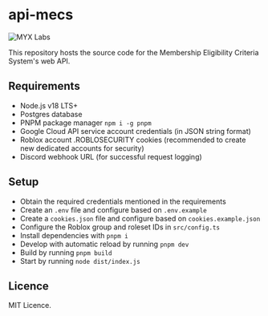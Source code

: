 # api-mecs

![MYX Labs](https://user-images.githubusercontent.com/9079480/160491725-e53a5334-0eb6-4e5c-9186-6e4536efbc7a.png)

This repository hosts the source code for the Membership Eligibility Criteria System's web API.

## Requirements

- Node.js v18 LTS+
- Postgres database
- PNPM package manager `npm i -g pnpm`
- Google Cloud API service account credentials (in JSON string format)
- Roblox account .ROBLOSECURITY cookies (recommended to create new dedicated accounts for security)
- Discord webhook URL (for successful request logging)

## Setup

- Obtain the required credentials mentioned in the requirements
- Create an `.env` file and configure based on `.env.example`
- Create a `cookies.json` file and configure based on `cookies.example.json`
- Configure the Roblox group and roleset IDs in `src/config.ts`
- Install dependencies with `pnpm i`
- Develop with automatic reload by running `pnpm dev`
- Build by running `pnpm build`
- Start by running `node dist/index.js`

## Licence

MIT Licence.
